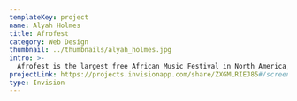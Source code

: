 ```yaml
---
templateKey: project
name: Alyah Holmes
title: Afrofest
category: Web Design
thumbnail: ../thumbnails/alyah_holmes.jpg
intro: >-
  Afrofest is the largest free African Music Festival in North America, showcasing the best in African music, culture, arts, crafts, and food. The Festival identity and bilingual website reflects what Afrofest is all about: community, coming together, celebration, vibrancy, and movement. It builds excitement while taking users through the experience of Afrofest’s 5 fun-filled areas.
projectLink: https://projects.invisionapp.com/share/ZXGMLRIEJ85#/screens
type: Invision
---
```

